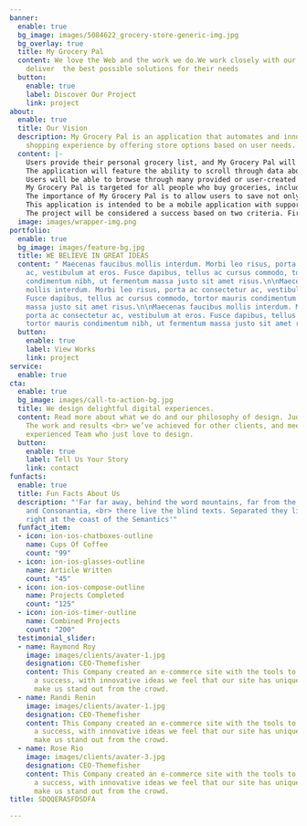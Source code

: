 ```yaml
---
banner:
  enable: true
  bg_image: images/5084622_grocery-store-generic-img.jpg
  bg_overlay: true
  title: My Grocery Pal
  content: We love the Web and the work we do.We work closely with our clients to
    deliver  the best possible solutions for their needs
  button:
    enable: true
    label: Discover Our Project
    link: project
about:
  enable: true
  title: Our Vision
  description: My Grocery Pal is an application that automates and innovates the grocery
    shopping experience by offering store options based on user needs.
  content: |-
    Users provide their personal grocery list, and My Grocery Pal will quickly offer store options, enough to tailor any current user demand. These options can range from cheapest price, to closest location, or even to the best reviewed local stores.
    The application will feature the ability to scroll through data about each option, allowing users to compare and contrast the pros and cons between different options. The data displayed within each option will be concise and filled with only enough information to allow for quick and efficient comparisons. Each option will contain information such as total price, distance, and reviews. With this knowledge at hand, users can freely choose an option that best satisfies their demands.
    Users will be able to browse through many provided or user-created recipes. Any wanted recipes can then be selected, and a grocery list will be created seamlessly from the recipe’s ingredient list. Trying and experimenting with new recipes can now be done with ease. Through many complementary features like these, My Grocery Pal will be the go-to application for any grocery needs.
    My Grocery Pal is targeted for all people who buy groceries, including chefs of all ages and skill levels, with a main focus on those with a busy lifestyle. This includes but is not limited to, working individuals, students, and people with big families. The simple to use and automated functionality of My Grocery Pal accommodates those with busy lives. With one press of a button, users will be provided with a plethora of options to satisfy any current criteria one would require.
    The importance of My Grocery Pal is to allow users to save not only money, but also the most valuable resource, their time. Shopping for groceries is an essential, time consuming chore for everyone. With My Grocery Pal, the monotonous process of individually sifting through advantages and disadvantages of potential grocery choices will be automated and streamlined. A feature so desperately needed in our busy lifestyles.
    This application is intended to be a mobile application with support for iOS and android devices. Future releases could support compatibility with MacOs and Windows.
    The project will be considered a success based on two criteria. First, users will be allowed to submit their honest opinion about the application and will be able to provide ratings from 1 - 5 on the specifics of the application through an evaluation form, with 1 being the lowest rating, and 5 being the highest. Second, users will also have an option to give an overall rating on their respective app-store. If the average app rating is found to be 4 or greater, or if the average evaluation form rating is greater than 4, then the application will be considered a success.
  image: images/wrapper-img.png
portfolio:
  enable: true
  bg_image: images/feature-bg.jpg
  title: WE BELIEVE IN GREAT IDEAS
  content: " Maecenas faucibus mollis interdum. Morbi leo risus, porta ac consectetur
    ac, vestibulum at eros. Fusce dapibus, tellus ac cursus commodo, tortor mauris
    condimentum nibh, ut fermentum massa justo sit amet risus.\n\nMaecenas faucibus
    mollis interdum. Morbi leo risus, porta ac consectetur ac, vestibulum at eros.
    Fusce dapibus, tellus ac cursus commodo, tortor mauris condimentum nibh, ut fermentum
    massa justo sit amet risus.\n\nMaecenas faucibus mollis interdum. Morbi leo risus,
    porta ac consectetur ac, vestibulum at eros. Fusce dapibus, tellus ac cursus commodo,
    tortor mauris condimentum nibh, ut fermentum massa justo sit amet risus. "
  button:
    enable: true
    label: View Works
    link: project
service:
  enable: true
cta:
  enable: true
  bg_image: images/call-to-action-bg.jpg
  title: We design delightful digital experiences.
  content: Read more about what we do and our philosophy of design. Judge for yourself
    The work and results <br> we’ve achieved for other clients, and meet our highly
    experienced Team who just love to design.
  button:
    enable: true
    label: Tell Us Your Story
    link: contact
funfacts:
  enable: true
  title: Fun Facts About Us
  description: "'Far far away, behind the word mountains, far from the countries Vokalia
    and Consonantia, <br> there live the blind texts. Separated they live in Bookmarksgrove
    right at the coast of the Semantics'"
  funfact_item:
  - icon: ion-ios-chatboxes-outline
    name: Cups Of Coffee
    count: "99"
  - icon: ion-ios-glasses-outline
    name: Article Written
    count: "45"
  - icon: ion-ios-compose-outline
    name: Projects Completed
    count: "125"
  - icon: ion-ios-timer-outline
    name: Combined Projects
    count: "200"
  testimonial_slider:
  - name: Raymond Roy
    image: images/clients/avater-1.jpg
    designation: CEO-Themefisher
    content: This Company created an e-commerce site with the tools to make our business
      a success, with innovative ideas we feel that our site has unique elements that
      make us stand out from the crowd.
  - name: Randi Renin
    image: images/clients/avater-1.jpg
    designation: CEO-Themefisher
    content: This Company created an e-commerce site with the tools to make our business
      a success, with innovative ideas we feel that our site has unique elements that
      make us stand out from the crowd.
  - name: Rose Rio
    image: images/clients/avater-3.jpg
    designation: CEO-Themefisher
    content: This Company created an e-commerce site with the tools to make our business
      a success, with innovative ideas we feel that our site has unique elements that
      make us stand out from the crowd.
title: SDQQERASFDSDFA

---
```

